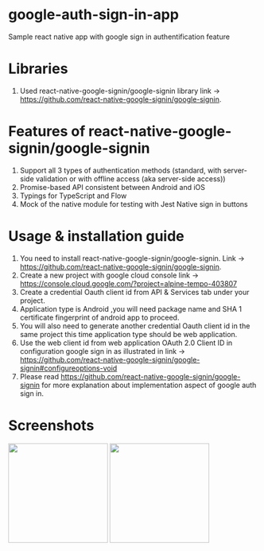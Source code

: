# google-auth-sign-in-app
Sample react native app with google sign in authentification feature

# Libraries
1. Used react-native-google-signin/google-signin library link -> https://github.com/react-native-google-signin/google-signin.

# Features of react-native-google-signin/google-signin
1. Support all 3 types of authentication methods (standard, with server-side validation or with offline access (aka server-side access))
2. Promise-based API consistent between Android and iOS
3. Typings for TypeScript and Flow
4. Mock of the native module for testing with Jest
Native sign in buttons

# Usage & installation guide
1. You need to install react-native-google-signin/google-signin. Link -> https://github.com/react-native-google-signin/google-signin.
2. Create a new project with google cloud console link -> https://console.cloud.google.com/?project=alpine-tempo-403807
3. Create a credential Oauth client id from API & Services tab under your project.
4. Application type is Android ,you will need package name and SHA 1 certificate fingerprint of android app to proceed.
5. You will also need to generate another credential Oauth client id in the same project this time application type should be web application.
6. Use the web client id from web application OAuth 2.0 Client ID in configuration google sign in as illustrated in link -> https://github.com/react-native-google-signin/google-signin#configureoptions-void
7. Please read https://github.com/react-native-google-signin/google-signin for more explanation about implementation aspect of google auth sign in.

# Screenshots
<img src="https://github.com/Bornmajor/google-auth-sign-in-app/assets/98744068/2cdaccd6-2bd9-4f79-b944-1f73b1e7f0d2"  width="200" >
<img src="https://github.com/Bornmajor/google-auth-sign-in-app/assets/98744068/0350eebf-3c81-4c42-9ff2-68ab50cf4f14"  width="200" >

